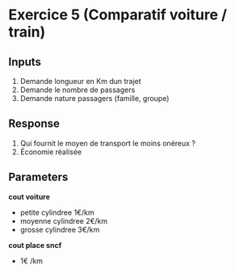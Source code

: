 # Exercice 5 (Comparatif voiture / train)

## Inputs

1. Demande longueur en Km dun trajet
2. Demande le nombre de passagers
3. Demande nature passagers (famille, groupe)

## Response

1. Qui fournit le moyen de transport le moins onéreux ?
2. Économie réalisée

## Parameters

**cout voiture**
- petite cylindree 1€/km
- moyenne cylindree 2€/km
- grosse cylindree 3€/km


**cout place sncf**
- 1€ /km


